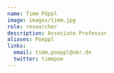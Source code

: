 ```yaml
---
name: Timm Pöppl
image: images/timm.jpg
role: researcher
description: Associate Professor
aliases: Poeppl
links:
  email: timm.poeppl@ukr.de
  twitter: timmpoe
---
```


